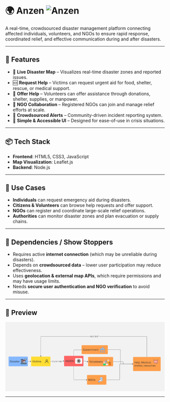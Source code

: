 # 🌍 Anzen ![Anzen]([https://github.com/KV-ashu/Anzen/blob/main/images/Flowchart.jpg](https://github.com/KV-ashu/Anzen/blob/main/images/anzen%20dark.jpg))

A real-time, crowdsourced disaster management platform connecting affected individuals, volunteers, and NGOs to ensure rapid response, coordinated relief, and effective communication during and after disasters.

---

## 🚀 Features

- 📍 **Live Disaster Map** – Visualizes real-time disaster zones and reported issues.
- 🆘 **Request Help** – Victims can request urgent aid for food, shelter, rescue, or medical support.
- 👐 **Offer Help** – Volunteers can offer assistance through donations, shelter, supplies, or manpower.
- 🏢 **NGO Collaboration** – Registered NGOs can join and manage relief efforts at scale.
- 🔔 **Crowdsourced Alerts** – Community-driven incident reporting system.
- 💬 **Simple & Accessible UI** – Designed for ease-of-use in crisis situations.

---

## 📦 Tech Stack

- **Frontend**: HTML5, CSS3, JavaScript
- **Map Visualization**: Leaflet.js
- **Backend**: Node.js 

---

## 🔧 Use Cases

- **Individuals** can request emergency aid during disasters.
- **Citizens & Volunteers** can browse help requests and offer support.
- **NGOs** can register and coordinate large-scale relief operations.
- **Authorities** can monitor disaster zones and plan evacuation or supply chains.

---

## 🧩 Dependencies / Show Stoppers

- Requires active **internet connection** (which may be unreliable during disasters).
- Depends on **crowdsourced data** – lower user participation may reduce effectiveness.
- Uses **geolocation & external map APIs**, which require permissions and may have usage limits.
- Needs **secure user authentication and NGO verification** to avoid misuse.

---

## 📸 Preview

![Project Flowchart](https://github.com/KV-ashu/Anzen/blob/main/images/Flowchart.jpg)

---


